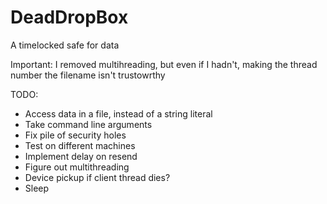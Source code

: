 # DeadDropBox
A timelocked safe for data

Important: I removed multihreading, but even if I hadn't, making the thread number the filename isn't trustowrthy

TODO:
 - Access data in a file, instead of a string literal
 - Take command line arguments
 - Fix pile of security holes
 - Test on different machines
 - Implement delay on resend
 - Figure out multithreading
 - Device pickup if client thread dies?
 - Sleep
